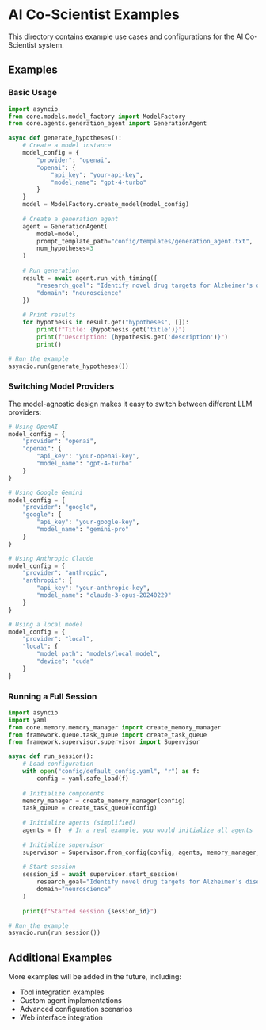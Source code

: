 # AI Co-Scientist Examples

This directory contains example use cases and configurations for the AI Co-Scientist system.

## Examples

### Basic Usage

```python
import asyncio
from core.models.model_factory import ModelFactory
from core.agents.generation_agent import GenerationAgent

async def generate_hypotheses():
    # Create a model instance
    model_config = {
        "provider": "openai",
        "openai": {
            "api_key": "your-api-key",
            "model_name": "gpt-4-turbo"
        }
    }
    model = ModelFactory.create_model(model_config)
    
    # Create a generation agent
    agent = GenerationAgent(
        model=model,
        prompt_template_path="config/templates/generation_agent.txt",
        num_hypotheses=3
    )
    
    # Run generation
    result = await agent.run_with_timing({
        "research_goal": "Identify novel drug targets for Alzheimer's disease",
        "domain": "neuroscience"
    })
    
    # Print results
    for hypothesis in result.get("hypotheses", []):
        print(f"Title: {hypothesis.get('title')}")
        print(f"Description: {hypothesis.get('description')}")
        print()

# Run the example
asyncio.run(generate_hypotheses())
```

### Switching Model Providers

The model-agnostic design makes it easy to switch between different LLM providers:

```python
# Using OpenAI
model_config = {
    "provider": "openai",
    "openai": {
        "api_key": "your-openai-key",
        "model_name": "gpt-4-turbo"
    }
}

# Using Google Gemini
model_config = {
    "provider": "google",
    "google": {
        "api_key": "your-google-key",
        "model_name": "gemini-pro"
    }
}

# Using Anthropic Claude
model_config = {
    "provider": "anthropic",
    "anthropic": {
        "api_key": "your-anthropic-key",
        "model_name": "claude-3-opus-20240229"
    }
}

# Using a local model
model_config = {
    "provider": "local",
    "local": {
        "model_path": "models/local_model",
        "device": "cuda"
    }
}
```

### Running a Full Session

```python
import asyncio
import yaml
from core.memory.memory_manager import create_memory_manager
from framework.queue.task_queue import create_task_queue
from framework.supervisor.supervisor import Supervisor

async def run_session():
    # Load configuration
    with open("config/default_config.yaml", "r") as f:
        config = yaml.safe_load(f)
    
    # Initialize components
    memory_manager = create_memory_manager(config)
    task_queue = create_task_queue(config)
    
    # Initialize agents (simplified)
    agents = {}  # In a real example, you would initialize all agents
    
    # Initialize supervisor
    supervisor = Supervisor.from_config(config, agents, memory_manager, task_queue)
    
    # Start session
    session_id = await supervisor.start_session(
        research_goal="Identify novel drug targets for Alzheimer's disease",
        domain="neuroscience"
    )
    
    print(f"Started session {session_id}")

# Run the example
asyncio.run(run_session())
```

## Additional Examples

More examples will be added in the future, including:

- Tool integration examples
- Custom agent implementations
- Advanced configuration scenarios
- Web interface integration 